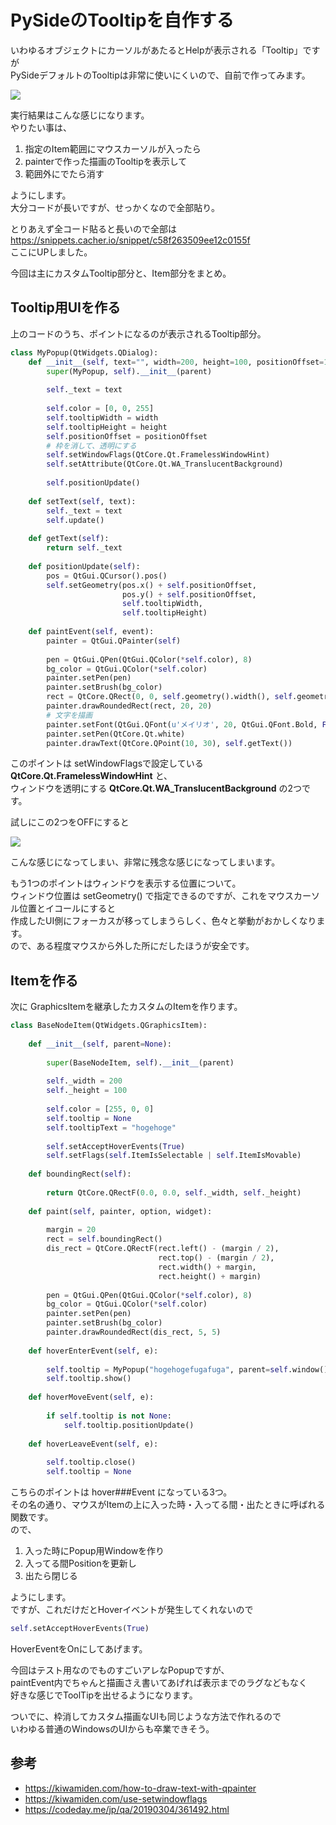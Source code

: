# PySideのTooltipを自作する

<!-- SUMMARY:PySideのTooltipを自作する -->

いわゆるオブジェクトにカーソルがあたるとHelpが表示される「Tooltip」ですが  
PySideデフォルトのTooltipは非常に使いにくいので、自前で作ってみます。  
  
![](https://gyazo.com/2760c9373c3a9b76b9e665bb62aa35f9.png)

実行結果はこんな感じになります。  
やりたい事は、

1. 指定のItem範囲にマウスカーソルが入ったら
2. painterで作った描画のTooltipを表示して
3. 範囲外にでたら消す

ようにします。  
大分コードが長いですが、せっかくなので全部貼り。  
  
とりあえず全コード貼ると長いので全部は  
https://snippets.cacher.io/snippet/c58f263509ee12c0155f  
ここにUPしました。  
  
今回は主にカスタムTooltip部分と、Item部分をまとめ。

## Tooltip用UIを作る

上のコードのうち、ポイントになるのが表示されるTooltip部分。
```python
class MyPopup(QtWidgets.QDialog):
    def __init__(self, text="", width=200, height=100, positionOffset=10, parent=None):
        super(MyPopup, self).__init__(parent)
 
        self._text = text
 
        self.color = [0, 0, 255]
        self.tooltipWidth = width
        self.tooltipHeight = height
        self.positionOffset = positionOffset
        # 枠を消して、透明にする
        self.setWindowFlags(QtCore.Qt.FramelessWindowHint)
        self.setAttribute(QtCore.Qt.WA_TranslucentBackground)
 
        self.positionUpdate()
 
    def setText(self, text):
        self._text = text
        self.update()
 
    def getText(self):
        return self._text
 
    def positionUpdate(self):
        pos = QtGui.QCursor().pos()
        self.setGeometry(pos.x() + self.positionOffset,
                         pos.y() + self.positionOffset,
                         self.tooltipWidth,
                         self.tooltipHeight)
 
    def paintEvent(self, event):
        painter = QtGui.QPainter(self)
 
        pen = QtGui.QPen(QtGui.QColor(*self.color), 8)
        bg_color = QtGui.QColor(*self.color)
        painter.setPen(pen)
        painter.setBrush(bg_color)
        rect = QtCore.QRect(0, 0, self.geometry().width(), self.geometry().height())
        painter.drawRoundedRect(rect, 20, 20)
        # 文字を描画
        painter.setFont(QtGui.QFont(u'メイリオ', 20, QtGui.QFont.Bold, False))
        painter.setPen(QtCore.Qt.white)
        painter.drawText(QtCore.QPoint(10, 30), self.getText())
```
このポイントは setWindowFlagsで設定している **QtCore.Qt.FramelessWindowHint** と、  
ウィンドウを透明にする **QtCore.Qt.WA_TranslucentBackground** の2つです。  
  
試しにこの2つをOFFにすると

![](https://gyazo.com/a27f187b3bf538311e01f806ffa2eaca.png)

こんな感じになってしまい、非常に残念な感じになってしまいます。  
  
もう1つのポイントはウィンドウを表示する位置について。  
ウィンドウ位置は setGeometry() で指定できるのですが、これをマウスカーソル位置とイコールにすると  
作成したUI側にフォーカスが移ってしまうらしく、色々と挙動がおかしくなります。  
ので、ある程度マウスから外した所にだしたほうが安全です。  
  
## Itemを作る

次に GraphicsItemを継承したカスタムのItemを作ります。

```python
class BaseNodeItem(QtWidgets.QGraphicsItem):
 
    def __init__(self, parent=None):
 
        super(BaseNodeItem, self).__init__(parent)
 
        self._width = 200
        self._height = 100
 
        self.color = [255, 0, 0]
        self.tooltip = None
        self.tooltipText = "hogehoge"
 
        self.setAcceptHoverEvents(True)
        self.setFlags(self.ItemIsSelectable | self.ItemIsMovable)
 
    def boundingRect(self):
 
        return QtCore.QRectF(0.0, 0.0, self._width, self._height)
 
    def paint(self, painter, option, widget):
 
        margin = 20
        rect = self.boundingRect()
        dis_rect = QtCore.QRectF(rect.left() - (margin / 2),
                                 rect.top() - (margin / 2),
                                 rect.width() + margin,
                                 rect.height() + margin)
 
        pen = QtGui.QPen(QtGui.QColor(*self.color), 8)
        bg_color = QtGui.QColor(*self.color)
        painter.setPen(pen)
        painter.setBrush(bg_color)
        painter.drawRoundedRect(dis_rect, 5, 5)
 
    def hoverEnterEvent(self, e):
 
        self.tooltip = MyPopup("hogehogefugafuga", parent=self.window())
        self.tooltip.show()
 
    def hoverMoveEvent(self, e):
 
        if self.tooltip is not None:
            self.tooltip.positionUpdate()
 
    def hoverLeaveEvent(self, e):
 
        self.tooltip.close()
        self.tooltip = None
```

こちらのポイントは hover###Event になっている3つ。  
その名の通り、マウスがItemの上に入った時・入ってる間・出たときに呼ばれる関数です。  
ので、  

1. 入った時にPopup用Windowを作り
2. 入ってる間Positionを更新し
3. 出たら閉じる

ようにします。  
ですが、これだけだとHoverイベントが発生してくれないので
```python
self.setAcceptHoverEvents(True)
```
HoverEventをOnにしてあげます。  
  
今回はテスト用なのでものすごいアレなPopupですが、  
paintEvent内でちゃんと描画さえ書いてあげれば表示までのラグなどもなく  
好きな感じでToolTipを出せるようになります。  
  
ついでに、枠消してカスタム描画なUIも同じような方法で作れるので  
いわゆる普通のWindowsのUIからも卒業できそう。  
  
## 参考

* https://kiwamiden.com/how-to-draw-text-with-qpainter
* https://kiwamiden.com/use-setwindowflags
* https://codeday.me/jp/qa/20190304/361492.html